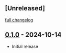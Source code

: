 ## [Unreleased]
[full changelog](http://github.com/sue445/ruby_header_parser/compare/v0.1.0...main)

## [0.1.0](https://github.com/sue445/ruby_header_parser/releases/tag/v0.1.0) - 2024-10-14

- Initial release
